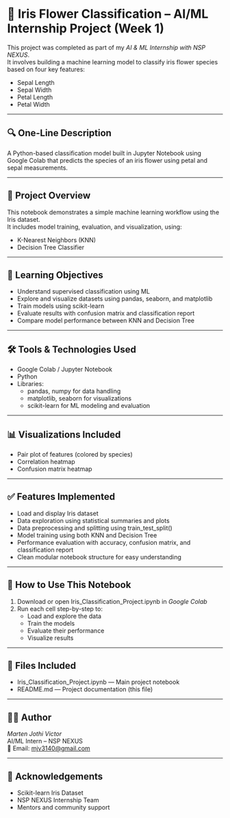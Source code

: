 # 🌼 Iris Flower Classification – AI/ML Internship Project (Week 1)

This project was completed as part of my *AI & ML Internship with NSP NEXUS*.  
It involves building a machine learning model to classify iris flower species based on four key features:
- Sepal Length
- Sepal Width
- Petal Length
- Petal Width

---

## 🔍 One-Line Description

A Python-based classification model built in Jupyter Notebook using Google Colab that predicts the species of an iris flower using petal and sepal measurements.

---

## 📌 Project Overview

This notebook demonstrates a simple machine learning workflow using the Iris dataset.  
It includes model training, evaluation, and visualization, using:

- K-Nearest Neighbors (KNN)
- Decision Tree Classifier

---

## 🎯 Learning Objectives

- Understand supervised classification using ML  
- Explore and visualize datasets using pandas, seaborn, and matplotlib  
- Train models using scikit-learn  
- Evaluate results with confusion matrix and classification report  
- Compare model performance between KNN and Decision Tree  

---

## 🛠 Tools & Technologies Used

- Google Colab / Jupyter Notebook  
- Python  
- Libraries:
  - pandas, numpy for data handling  
  - matplotlib, seaborn for visualizations  
  - scikit-learn for ML modeling and evaluation  

---

## 📊 Visualizations Included

- Pair plot of features (colored by species)
- Correlation heatmap
- Confusion matrix heatmap

---

## ✅ Features Implemented

- Load and display Iris dataset  
- Data exploration using statistical summaries and plots  
- Data preprocessing and splitting using train_test_split()  
- Model training using both KNN and Decision Tree  
- Performance evaluation with accuracy, confusion matrix, and classification report  
- Clean modular notebook structure for easy understanding  

---

## 📎 How to Use This Notebook

1. Download or open Iris_Classification_Project.ipynb in *Google Colab*
2. Run each cell step-by-step to:
   - Load and explore the data
   - Train the models
   - Evaluate their performance
   - Visualize results  

---

## 📁 Files Included

- Iris_Classification_Project.ipynb — Main project notebook  
- README.md — Project documentation (this file)  

---

## 🙋‍♂ Author

*Marten Jothi Victor*  
AI/ML Intern – NSP NEXUS  
📧 Email: mjv3140@gmail.com  

---

## 🙌 Acknowledgements

- Scikit-learn Iris Dataset  
- NSP NEXUS Internship Team  
- Mentors and community support
